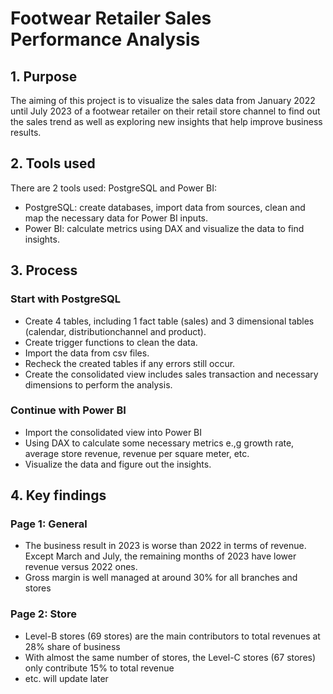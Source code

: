 # Footwear Retailer Sales Performance Analysis #

## 1. Purpose
The aiming of this project is to visualize the sales data from January 2022 until July 2023 of a footwear retailer on their retail store channel to find out the sales trend as well as exploring new insights that help improve business results.

## 2. Tools used
There are 2 tools used: PostgreSQL and Power BI:
* PostgreSQL: create databases, import data from sources, clean and map the necessary data for Power BI inputs.
* Power BI: calculate metrics using DAX and visualize the data to find insights.

## 3. Process
### Start with PostgreSQL
* Create 4 tables, including 1 fact table (sales) and 3 dimensional tables (calendar, distributionchannel and product).
* Create trigger functions to clean the data.
* Import the data from csv files.
* Recheck the created tables if any errors still occur.
* Create the consolidated view includes sales transaction and necessary dimensions to perform the analysis.

### Continue with Power BI
* Import the consolidated view into Power BI
* Using DAX to calculate some necessary metrics e.,g growth rate, average store revenue, revenue per square meter, etc.
* Visualize the data and figure out the insights.

## 4. Key findings
### Page 1: General
* The business result in 2023 is worse than 2022 in terms of revenue. Except March and July, the remaining months of 2023 have lower revenue versus 2022 ones.
* Gross margin is well managed at around 30% for all branches and stores
### Page 2: Store
* Level-B stores (69 stores) are the main contributors to total revenues at 28% share of business
* With almost the same number of stores, the Level-C stores (67 stores) only contribute 15% to total revenue
* etc. will update later

